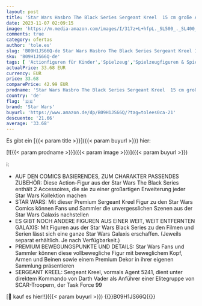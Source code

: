 ```yaml
---
layout: post
title: 'Star Wars Hasbro The Black Series Sergeant Kreel  15 cm große Action-Figur Comic-Heften  ab 4 Jahren  F5662  Multi'
date: 2023-11-07 02:09:15
image: 'https://m.media-amazon.com/images/I/317z+L+hfpL._SL500_._SL400_.jpg'
comments: true
category: ofertas
author: 'tole.es'
slug: 'B09H1JS66Q-de Star Wars Hasbro The Black Series Sergeant Kreel 15 cm...'
sku: 'B09H1JS66Q-de'
tags: [ 'Actionfiguren für Kinder','Spielzeug','Spielzeugfiguren & Spielsets','star wars','🇩🇪', ]
actualPrice: 33.68 EUR
currency: EUR
price: 33.68
comparePrice: 42.99 EUR
prodname: 'Star Wars Hasbro The Black Series Sergeant Kreel  15 cm große Action-Figur Comic-Heften  ab 4 Jahren  F5662  Multi'
country: 'de'
flag: '🇩🇪'
brand: 'Star Wars'
buyurl: 'https://www.amazon.de/dp/B09H1JS66Q/?tag=tolees0ca-21'
descuento: '21.66'
average: '33.68'
---
```


Es gibt ein [{{< param title >}}]({{< param buyurl >}}) hier:

[![{{< param prodname >}}]({{< param image >}})]({{< param buyurl >}})

ℹ️:

- AUF DEN COMICS BASIERENDES, ZUM CHARAKTER PASSENDES ZUBEHÖR: Diese Action-Figur aus der Star Wars The Black Series enthält 2 Accessoires, die sie zu einer großartigen Erweiterung jeder Star Wars Kollektion machen
- STAR WARS: Mit dieser Premium Sergeant Kreel Figur zu den Star Wars Comics können Fans und Sammler die unvergesslichen Szenen aus der Star Wars Galaxis nachstellen
- ES GIBT NOCH ANDERE FIGUREN AUS EINER WEIT, WEIT ENTFERNTEN GALAXIS: Mit Figuren aus der Star Wars Black Series zu den Filmen und Serien lässt sich eine ganze Star Wars Galaxis erschaffen. (Jeweils separat erhältlich. Je nach Verfügbarkeit.)
- PREMIUM BEWEGUNGSPUNKTE UND DETAILS: Star Wars Fans und Sammler können diese vollbewegliche Figur mit beweglichem Kopf, Armen und Beinen sowie einem Premium Dekor in ihrer eigenen Sammlung präsentieren
- SERGEANT KREEL: Sergeant Kreel, vormals Agent 5241, dient unter direktem Kommando von Darth Vader als Anführer einer Elitegruppe von SCAR-Troopern, der Task Force 99

[🛒 kauf es hier!!]({{< param buyurl >}})
{{<world>}}B09H1JS66Q{{</world>}}
